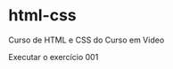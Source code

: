 # html-css
 Curso de HTML e CSS do Curso em Video

<a hef="https://valdirtec.github.io/html-css/exercicio/ex001/index.html">Executar o exercício 001</a>
